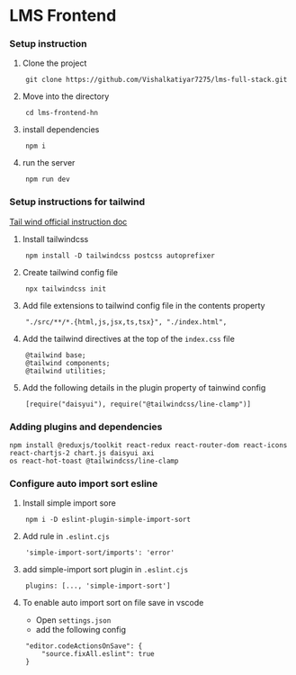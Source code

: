 # LMS Frontend

### Setup instruction

1. Clone the project

```
    git clone https://github.com/Vishalkatiyar7275/lms-full-stack.git
```

2. Move into the directory

```
    cd lms-frontend-hn
```

3. install dependencies

```
    npm i
```

4. run the server

```
    npm run dev
```



### Setup instructions for tailwind

[Tail wind official instruction doc](https://tailwindcss.com/docs/installation)

1. Install tailwindcss

```
    npm install -D tailwindcss postcss autoprefixer
```

2. Create tailwind config file 

```
    npx tailwindcss init
```

3. Add file extensions to tailwind config file in the contents property
```
    "./src/**/*.{html,js,jsx,ts,tsx}", "./index.html",

```

4. Add the tailwind directives at the top of the `index.css` file

```
    @tailwind base;
    @tailwind components;
    @tailwind utilities;
```

5. Add the following details in the plugin property of tainwind config

```
    [require("daisyui"), require("@tailwindcss/line-clamp")]
```

### Adding plugins and dependencies 

```
npm install @reduxjs/toolkit react-redux react-router-dom react-icons react-chartjs-2 chart.js daisyui axi
os react-hot-toast @tailwindcss/line-clamp
```


### Configure auto import sort esline

1. Install simple import sore

```
    npm i -D eslint-plugin-simple-import-sort
```

2. Add rule in `.eslint.cjs`

```
    'simple-import-sort/imports': 'error'
```

3. add simple-import sort plugin in `.eslint.cjs`

```
    plugins: [..., 'simple-import-sort']
```

4. To enable auto import sort on file save in vscode

    - Open `settings.json`
    - add the following config
```
    "editor.codeActionsOnSave": {
        "source.fixAll.eslint": true
    }
```
